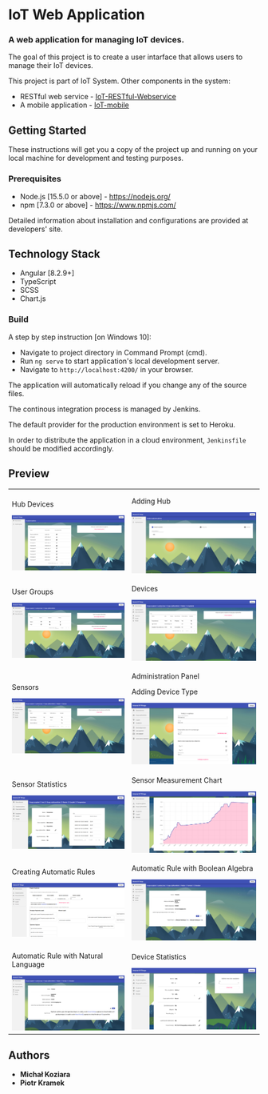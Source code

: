 # IoT Web Application
### A web application for managing IoT devices.

The goal of this project is to create a user intarface that allows users to manage their IoT devices.

This project is part of IoT System. Other components in the system:
- RESTful web service - [IoT-RESTful-Webservice](https://github.com/michalkoziara/IoT-RESTful-Webservice)
- A mobile application - [IoT-mobile](https://github.com/michalkoziara/IoT-mobile)

## Getting Started

These instructions will get you a copy of the project up and running on 
your local machine for development and testing purposes.

### Prerequisites

* Node.js [15.5.0 or above] - https://nodejs.org/
* npm [7.3.0 or above] - https://www.npmjs.com/

Detailed information about installation and configurations are provided at developers' site.

## Technology Stack

* Angular [8.2.9+]
* TypeScript
* SCSS
* Chart.js

### Build 

A step by step instruction [on Windows 10]:
* Navigate to project directory in Command Prompt (cmd).
* Run `ng serve` to start application's local development server. 
* Navigate to `http://localhost:4200/` in your browser. 

The application will automatically reload if you change any of the source files.

The continous integration process is managed by Jenkins.

The default provider for the production environment is set to Heroku.

In order to distribute the application in a cloud environment, ``Jenkinsfile`` should be modified accordingly.

## Preview

<table>
    <tr>
        <td>
            <p>Hub Devices</p>
            <img src="images/img_1.png" alt="hubs" title="Hub Devices">
        </td>
        <td>
            <p>Adding Hub</p>
            <img src="images/img_2.png" alt="adding hub" title="Adding Hub">
        </td>
    </tr>
    <tr>
        <td>
            <p>User Groups</p>
            <img src="images/img_3.png" alt="user groups" title="User Groups">
        </td>
        <td>
            <p>Devices</p>
            <img src="images/img_5.png" alt="devices" title="Devices">
        </td>
    </tr>
    <tr>
        <td>
            <p>Sensors</p>
            <img src="images/img_6.png" alt="sensors" title="Sensors">
        </td>
        <td>
            <p>Administration Panel</p>
            <p>Adding Device Type</p>
            <img src="images/img_7.png" alt="adding device type" title="Adding Device Type">
        </td>
    </tr>
    <tr>
        <td>
            <p>Sensor Statistics</p>
            <img src="images/img_8.png" alt="sensor statistics" title="Sensor Statistics">
        </td>
        <td>
            <p>Sensor Measurement Chart</p>
            <img src="images/img_9.png" alt="sensor measurement chart" title="Sensor Measurement Chart">
        </td>
    </tr>
    <tr>
        <td>
            <p>Creating Automatic Rules</p>
            <img src="images/img_10.png" alt="creating automatic rules" title="Creating Automatic Rules">
        </td>
        <td>
            <p>Automatic Rule with Boolean Algebra</p>
            <img src="images/img_11.png" alt="automatic rule with boolean algebra" title="Automatic Rule with Boolean Algebra">
        </td>
    </tr>
    <tr>
        <td>
            <p>Automatic Rule with Natural Language</p>
            <img src="images/img_12.png" alt="automatic rule with natural language" title="Automatic Rule with Natural Language">
        </td>
        <td>
            <p>Device Statistics</p>
            <img src="images/img_13.png" alt="device statistics" title="Device Statistics">
        </td>
    </tr>
</table>


## Authors

* **Michał Koziara** 
* **Piotr Kramek**
